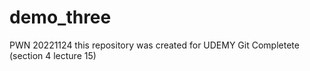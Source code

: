 # demo_three
 PWN 20221124 this repository was created for UDEMY Git Completete (section 4 lecture 15)
